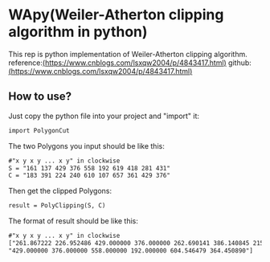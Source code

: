 # WApy(Weiler-Atherton clipping algorithm in python)
This rep is python implementation of Weiler-Atherton clipping algorithm.
reference:[(https://www.cnblogs.com/lsxqw2004/p/4843417.html)](https://www.cnblogs.com/lsxqw2004/p/4843417.html)
github:[(https://www.cnblogs.com/lsxqw2004/p/4843417.html)]((https://www.cnblogs.com/lsxqw2004/p/4843417.html))

## How to use?
Just copy the python file into your project and "import" it:
```markdown
import PolygonCut
```

The two Polygons you input should be like this:
```markdown
#"x y x y ... x y" in clockwise
S = "161 137 429 376 558 192 619 418 281 431"
C = "183 391 224 240 610 107 657 361 429 376"
```

Then get the clipped Polygons:
```markdown
result = PolyClipping(S, C)
```

The format of result should be like this:
```markdown
#"x y x y ... x y" in clockwise
["261.867222 226.952486 429.000000 376.000000 262.690141 386.140845 215.627162 270.836548 224.000000 240.000000",
"429.000000 376.000000 558.000000 192.000000 604.546479 364.450890"]
```
